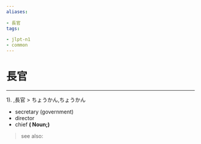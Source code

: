 ```yaml
---
aliases:
    
- 長官
tags:
    
- jlpt-n1
- common
---
```


# 長官
---
1).
,長官 > ちょうかん,ちょうかん

- secretary (government)
- director
- chief
**( Noun;)**
> see also: 
            